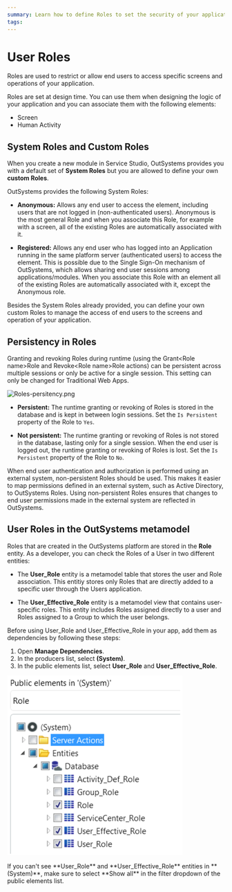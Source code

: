 ```yaml
---
summary: Learn how to define Roles to set the security of your applications.
tags: 
---
```


# User Roles

Roles are used to restrict or allow end users to access specific screens and
operations of your application.

Roles are set at design time. You can use them when designing the logic of
your application and you can associate them with the following elements:

* Screen
* Human Activity

## System Roles and Custom Roles

When you create a new module in Service Studio, OutSystems provides you with a
default set of **System Roles** but you are allowed to define your own
**custom Roles**.

OutSystems provides the following System Roles:

* **Anonymous:** Allows any end user to access the element, including users that are not logged in (non-authenticated users). Anonymous is the most general Role and when you associate this Role, for example with a screen, all of the existing Roles are automatically associated with it. 

* **Registered:** Allows any end user who has logged into an Application running in the same platform server (authenticated users) to access the element. This is possible due to the Single Sign-On mechanism of OutSystems, which allows sharing end user sessions among applications/modules. When you associate this Role with an element all of the existing Roles are automatically associated with it, except the Anonymous role. 

Besides the System Roles already provided, you can define your own custom Roles to manage the access of end users to the screens and operation of your application.

## Persistency in Roles

Granting and revoking Roles during runtime (using the Grant&lt;Role name&gt;Role
and Revoke&lt;Role name&gt;Role actions) can be persistent across multiple sessions
or only be active for a single session. This setting can only be changed for
Traditional Web Apps.

![Roles-persitency.png](images/Roles-persitency.png)

* **Persistent:** The runtime granting or revoking of Roles is stored in the database and is kept in between login sessions. Set the `Is Persistent` property of the Role to `Yes`. 

* **Not persistent:** The runtime granting or revoking of Roles is not stored in the database, lasting only for a single session. When the end user is logged out, the runtime granting or revoking of Roles is lost. Set the `Is Persistent` property of the Role to `No`. 

<div class="info" markdown="1">

When end user authentication and authorization is performed using an external system, non-persistent Roles should be used. This makes it easier to map permissions defined in an external system, such as Active Directory, to OutSystems Roles. Using non-persistent Roles ensures that changes to end user permissions made in the external system are reflected in OutSystems.

</div>

## User Roles in the OutSystems metamodel

Roles that are created in the OutSystems platform are stored in the **Role** entity.
As a developer, you can check the Roles of a User in two different entities:

* The **User_Role** entity is a metamodel table that stores the user and Role association. This entitiy stores only Roles that are directly added to a specific user through the Users application.

* The **User_Effective_Role** entity is a metamodel view that contains user-specific roles. This entity includes Roles assigned directly to a user and Roles assigned to a Group to which the user belongs.

Before using User_Role and User_Effective_Role in your app, add them as dependencies by following these steps:

1. Open **Manage Dependencies**.
2. In the producers list, select **(System)**.
3. In the public elements list, select **User_Role** and **User_Effective_Role**. 

![Roles_Metamodel](images/Roles_metamodel.PNG)

<div class="info" markdown="1">
If you can't see **User_Role** and **User_Effective_Role** entities in **(System)**, make sure to select **Show all** in the filter dropdown of the public elements list.
</div>
